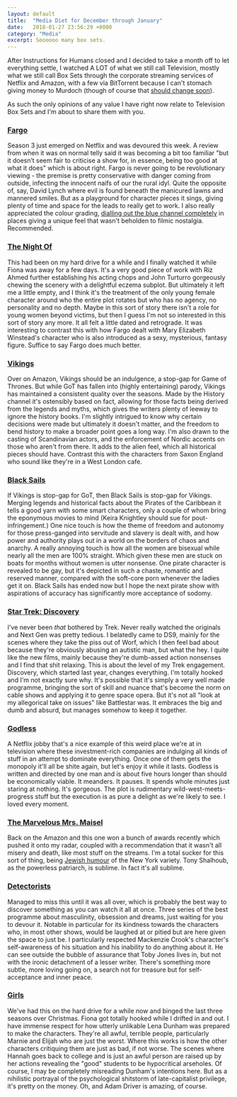 ```yaml
---
layout: default
title:  "Media Diet for December through January"
date:   2018-01-27 23:56:29 +0000
category: "Media"
excerpt: Soooooo many box sets. 
---
```


After Instructions for Humans closed and I decided to take a month off to let everything settle, I watched A LOT of what we still call Television, mostly what we still call Box Sets through the corporate streaming services of Netflix and Amazon, with a few via BitTorrent because I can't stomach giving money to Murdoch (though of course that [should change soon](http://www.bbc.co.uk/news/business-42353545)). 

As such the only opinions of any value I have right now relate to Television Box Sets and I'm about to share them with you. 

### [Fargo](https://en.wikipedia.org/wiki/Fargo_(season_3)) 

Season 3 just emerged on Netflix and was devoured this week. A review from when it was on normal telly said it was becoming a bit too familiar "but it doesn’t seem fair to criticise a show for, in essence, being too good at what it does" which is about right. Fargo is never going to be revolutionary viewing - the premise is pretty conservative with danger coming from outside, infecting the innocent naifs of our the rural idyl. Quite the opposite of, say, David Lynch where evil is found beneath the manicured lawns and mannered smiles. But as a playground for character pieces it sings, giving plenty of time and space for the leads to really get to work. I also really appreciated the colour grading, [dialling out the blue channel completely](https://screenrant.com/fargo-season-3-style-cinematography-noah-hawley-interview/) in places giving a unique feel that wasn't beholden to filmic nostalgia. Recommended. 

### [The Night Of](https://en.wikipedia.org/wiki/The_Night_Of)

This had been on my hard drive for a while and I finally watched it while Fiona was away for a few days. It's a very good piece of work with Riz Ahmed further establishing his acting chops and John Turturro gorgeously chewing the scenery with a delightful eczema subplot. But ultimately it left me a little empty, and I think it's the treatment of the only young female character around who the entire plot rotates but who has no agency, no personality and no depth. Maybe in this sort of story there isn't a role for young women beyond victims, but then I guess I'm not so interested in this sort of story any more. It all felt a little dated and retrograde. It was interesting to contrast this with how Fargo dealt with Mary Elizabeth Winstead's character who is also introduced as a sexy, mysterious, fantasy figure. Suffice to say Fargo does much better. 

### [Vikings](https://en.wikipedia.org/wiki/Vikings_(TV_series))

Over on Amazon, Vikings should be an indulgence, a stop-gap for Game of Thrones. But while GoT has fallen into (highly entertaining) parody, Vikings has maintained a consistent quality over the seasons. Made by the History channel it's ostensibly based on fact, allowing for those facts being derived from the legends and myths, which gives the writers plenty of leeway to ignore the history books. I'm slightly intrigued to know why certain decisions were made but ultimately it doesn't matter, and the freedom to bend history to make a broader point goes a long way. I'm also drawn to the casting of Scandinavian actors, and the enforcement of Nordic accents on those who aren't from there. It adds to the alien feel, which all historical pieces should have. Contrast this with the characters from Saxon England who sound like they're in a West London cafe.

### [Black Sails](https://en.wikipedia.org/wiki/Black_Sails_(TV_series))

If Vikings is stop-gap for GoT, then Black Sails is stop-gap for Vikings. Merging legends and historical facts about the Pirates of the Caribbean it tells a good yarn with some smart characters, only a couple of whom bring the eponymous movies to mind (Keira Knightley should sue for pout-infringement.) One nice touch is how the theme of freedom and autonomy for those press-ganged into servitude and slavery is dealt with, and how power and authority plays out in a world on the borders of chaos and anarchy. A really annoying touch is how all the women are bisexual while nearly all the men are 100% straight. Which given these men are stuck on boats for months without women is utter nonsense. One pirate character is revealed to be gay, but it's depicted in such a chaste, romantic and reserved manner, compared with the soft-core porn whenever the ladies get it on. Black Sails has ended now but I hope the next pirate show with aspirations of accuracy has significantly more acceptance of sodomy.

### [Star Trek: Discovery](https://en.wikipedia.org/wiki/Star_Trek:_Discovery)

I've never been *that* bothered by Trek. Never really watched the originals and Next Gen was pretty tedious. I belatedly came to DS9, mainly for the scenes where they take the piss out of Worf, which I then feel bad about because they're obviously abusing an autistic man, but what the hey. I quite like the new films, mainly because they're dumb-assed action nonsenses and I find that shit relaxing. This is about the level of my Trek engagement. Discovery, which started last year, changes everything. I'm totally hooked and I'm not exactly sure why. It's possible that it's simply a very well made programme, bringing the sort of skill and nuance that's become the norm on cable shows and applying it to genre space opera. But it's not all "look at my allegorical take on issues" like Battlestar was. It embraces the big and dumb and absurd, but manages somehow to keep it together. 

### [Godless](https://en.wikipedia.org/wiki/Godless_(TV_series))

A Netflix jobby that's a nice example of this weird place we're at in television where these investment-rich companies are indulging all kinds of stuff in an attempt to dominate everything. Once one of them gets the monopoly it'll all be shite again, but let's enjoy it while it lasts. Godless is written and directed by one man and is about five hours longer than should be economically viable. It meanders. It pauses.  It spends whole minutes just staring at nothing. It's gorgeous. The plot is rudimentary wild-west-meets-progress stuff but the execution is as pure a delight as we're likely to see. I loved every moment. 

### [The Marvelous Mrs. Maisel](https://en.wikipedia.org/wiki/The_Marvelous_Mrs._Maisel)

Back on the Amazon and this one won a bunch of awards recently which pushed it onto my radar, coupled with a recommendation that it wasn't all misery and death, like most stuff on the streams. I'm a total sucker for this sort of thing, being [Jewish humour](https://en.wikipedia.org/wiki/Jewish_humour) of the New York variety. Tony Shalhoub, as the powerless patriarch, is sublime. In fact it's all sublime. 

### [Detectorists](https://en.wikipedia.org/wiki/Detectorists)

Managed to miss this until it was all over, which is probably the best way to discover something as you can watch it all at once. Three series of the best programme about masculinity, obsession and dreams, just waiting for you to devour it. Notable in particular for its kindness towards the characters who, in most other shows, would be laughed at or pitied but are here given the space to just be. I particularly respected Mackenzie Crook's character's self-awareness of his situation and his inability to do anything about it. He can see outside the bubble of assurance that Toby Jones lives in, but not with the ironic detachment of a lesser writer. There's something more subtle, more loving going on, a search not for treasure but for self-acceptance and inner peace. 

### [Girls](https://en.wikipedia.org/wiki/Girls_(TV_series))

We've had this on the hard drive for a while now and binged the last three seasons over Christmas. Fiona got totally hooked while I drifted in and out. I have immense respect for how utterly unlikable Lena Dunham was prepared to make the characters. They're all awful, terrible people, particularly Marnie and Elijah who are just the worst. Where this works is how the other characters critiquing them are just as bad, if not worse. The scenes where Hannah goes back to college and is just an awful person are raised up by her actions revealing the "good" students to be hypocritical arseholes. Of course, I may be completely misreading Dunham's intentions here. But as a nihilistic portrayal of the psychological shitstorm of late-capitalist privilege, it's pretty on the money. Oh, and Adam Driver is amazing, of course. 

